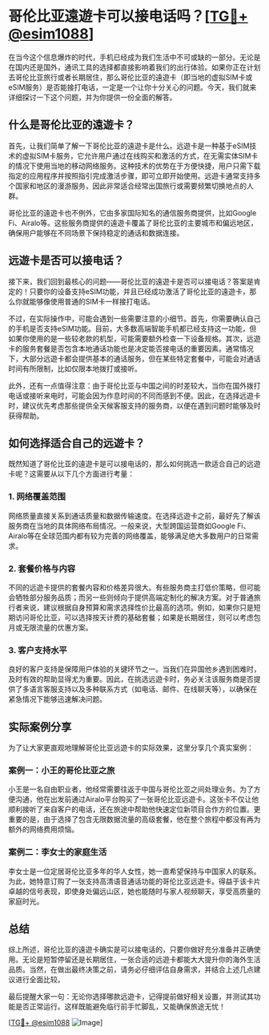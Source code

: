 # 哥伦比亚遠遊卡可以接电话吗？[[TG💪+ @esim1088](https://t.me/s/esim1088)]

在当今这个信息爆炸的时代，手机已经成为我们生活中不可或缺的一部分。无论是在国内还是国外，通讯工具的选择都直接影响着我们的出行体验。如果你正在计划去哥伦比亚旅行或者长期居住，那么哥伦比亚的遠遊卡（即当地的虚拟SIM卡或eSIM服务）是否能接打电话，一定是一个让你十分关心的问题。今天，我们就来详细探讨一下这个问题，并为你提供一份全面的解答。

## 什么是哥伦比亚的遠遊卡？

首先，让我们简单了解一下哥伦比亚的遠遊卡是什么。远遊卡是一种基于eSIM技术的虚拟SIM卡服务，它允许用户通过在线购买和激活的方式，在无需实体SIM卡的情况下使用当地的移动网络服务。这种技术的优势在于方便快捷，用户只需下载指定的应用程序并按照指引完成激活步骤，即可立即开始使用。远遊卡通常支持多个国家和地区的漫游服务，因此非常适合经常出国旅行或需要频繁切换地点的人群。

哥伦比亚的遠遊卡也不例外，它由多家国际知名的通信服务商提供，比如Google Fi、Airalo等。这些服务商提供的遠遊卡覆盖了哥伦比亚的主要城市和偏远地区，确保用户能够在不同场景下保持稳定的通话和数据连接。

## 远遊卡是否可以接电话？

接下来，我们回到最核心的问题——哥伦比亚的遠遊卡是否可以接电话？答案是肯定的！只要你的设备支持eSIM功能，并且已经成功激活了哥伦比亚的遠遊卡，那么你就能够像使用普通的SIM卡一样接打电话。

不过，在实际操作中，可能会遇到一些需要注意的小细节。首先，你需要确认自己的手机是否支持eSIM功能。目前，大多数高端智能手机都已经支持这一功能，但如果你使用的是一些较老款的机型，可能需要额外检查一下设备规格。其次，远遊卡的服务套餐是否包含本地通话功能也是决定能否接电话的重要因素。通常情况下，大部分远遊卡都会提供基本的通话服务，但在某些特定套餐中，可能会对通话时间有所限制，比如仅限本地拨打或接听。

此外，还有一点值得注意：由于哥伦比亚与中国之间的时差较大，当你在国外拨打电话或接听来电时，可能会因为作息时间的不同而感到不便。因此，在选择远遊卡时，建议优先考虑那些提供全天候客服支持的服务商，以便在遇到问题时能够及时获得帮助。

## 如何选择适合自己的远遊卡？

既然知道了哥伦比亚的遠遊卡是可以接电话的，那么如何挑选一款适合自己的远遊卡呢？这需要从以下几个方面进行考量：

### 1. 网络覆盖范围

网络质量直接关系到通话质量和数据传输速度。在选择远遊卡之前，最好先了解该服务商在当地的具体网络布局情况。一般来说，大型跨国运营商如Google Fi、Airalo等在全球范围内都有较为完善的网络覆盖，能够满足绝大多数用户的日常需求。

### 2. 套餐价格与内容

不同的远遊卡提供的套餐内容和价格差异很大。有些服务商主打低价策略，但可能会牺牲部分服务品质；而另一些则倾向于提供高端定制化的解决方案。对于普通旅行者来说，建议根据自身预算和需求选择性价比最高的选项。例如，如果你只是短期访问哥伦比亚，可以选择按天计费的基础套餐；如果是长期居住，则可以考虑包月或无限流量的优惠方案。

### 3. 客户支持水平

良好的客户支持是保障用户体验的关键环节之一。当我们在异国他乡遇到困难时，及时有效的帮助显得尤为重要。因此，在挑选远遊卡时，务必关注该服务商是否提供了多语言客服支持以及多种联系方式（如电话、邮件、在线聊天等），以确保在紧急情况下能够迅速解决问题。

## 实际案例分享

为了让大家更直观地理解哥伦比亚远遊卡的实际效果，这里分享几个真实案例：

### 案例一：小王的哥伦比亚之旅

小王是一名自由职业者，他经常需要往返于中国与哥伦比亚之间处理业务。为了方便沟通，他在出发前通过Airalo平台购买了一张哥伦比亚远遊卡。这张卡不仅让他顺利接听了来自客户的电话，还在旅途中帮助他快速定位新项目合作方的位置。更重要的是，由于选择了包含无限数据流量的高级套餐，他在整个旅程中都没有再为额外的网络费用烦恼。

### 案例二：李女士的家庭生活

李女士是一位定居哥伦比亚多年的华人女性，她一直希望保持与中国家人的联系。为此，她特意订购了一张支持高清语音通话功能的哥伦比亚远遊卡。得益于该卡片卓越的信号表现，即使身处偏远山区，她也能随时与家人视频聊天，享受高质量的家庭时光。

## 总结

综上所述，哥伦比亚的遠遊卡确实是可以接电话的，只要你做好充分准备并正确使用。无论是短暂停留还是长期居住，一张合适的远遊卡都能大大提升你的海外生活品质。当然，在做出最终决策之前，请务必仔细评估自身需求，并结合上述几点建议进行全面比较。

最后提醒大家一句：无论你选择哪款远遊卡，记得提前做好相关设置，并测试其功能是否正常运行。这样既能避免临行前手忙脚乱，又能确保旅途无忧！

[[TG💪+ @esim1088](https://t.me/s/esim1088) ![Image](https://i.postimg.cc/4NQfJmqS/Snipaste-2025-05-13-00-14-12.png)]